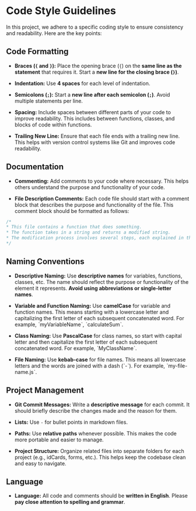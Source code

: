 # Code Style Guidelines

In this project, we adhere to a specific coding style to ensure consistency and readability. Here are the key points:

## Code Formatting

- **Braces (`{` and `}`):** Place the opening brace (`{`) on the **same line as the statement** that requires it. Start a **new line for the closing brace (`}`)**.

- **Indentation:** Use **4 spaces** for each level of indentation.

- **Semicolons (`;`):** Start a **new line after each semicolon (`;`)**. Avoid multiple statements per line.
 
- **Spacing:** Include spaces between different parts of your code to improve readability. This includes between functions, classes, and blocks of code within functions.

- **Trailing New Line:** Ensure that each file ends with a trailing new line. This helps with version control systems like Git and improves code readability.

## Documentation

- **Commenting:** Add comments to your code where necessary. This helps others understand the purpose and functionality of your code.

- **File Description Comments:** Each code file should start with a comment block that describes the purpose and functionality of the file. This comment block should be formatted as follows:
```javascript
/*
* This file contains a function that does something.
* The function takes in a string and returns a modified string.
* The modification process involves several steps, each explained in the function.
*/
```

## Naming Conventions

- **Descriptive Naming:** Use **descriptive names** for variables, functions, classes, etc. The name should reflect the purpose or functionality of the element it represents. **Avoid using abbreviations or single-letter names**.

- **Variable and Function Naming:** Use **camelCase** for variable and function names. This means starting with a lowercase letter and capitalizing the first letter of each subsequent concatenated word. For example, ˋmyVariableNameˋ, ˋcalculateSumˋ.

- **Class Naming:** Use **PascalCase** for class names, so start with capital letter and then capitalize the first letter of each subsequent concatenated word. For example, ˋMyClassNameˋ.

- **File Naming:** Use **kebab-case** for file names. This means all lowercase letters and the words are joined with a dash (ˋ-ˋ). For example, ˋmy-file-name.jsˋ.

## Project Management

- **Git Commit Messages:** Write a **descriptive message** for each commit. It should briefly describe the changes made and the reason for them.

- **Lists:** Use `-` for bullet points in markdown files.

- **Paths:** Use **relative paths** whenever possible. This makes the code more portable and easier to manage.

- **Project Structure:** Organize related files into separate folders for each project (e.g., idCards, forms, etc.). This helps keep the codebase clean and easy to navigate.

## Language

- **Language:** All code and comments should be **written in English**. Please **pay close attention to spelling and grammar**.
